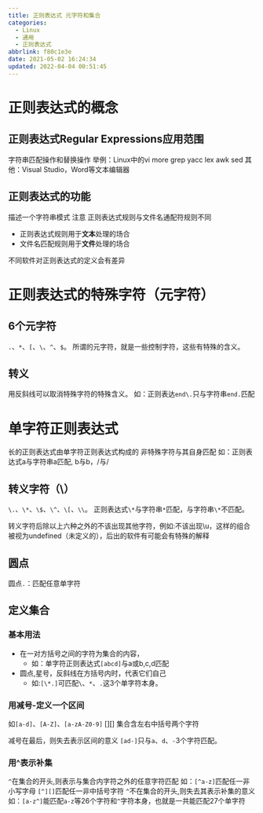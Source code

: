 ```yaml
---
title: 正则表达式 元字符和集合
categories: 
  - Linux
  - 通用
  - 正则表达式
abbrlink: f80c1e3e
date: 2021-05-02 16:24:34
updated: 2022-04-04 00:51:45
---
```

# 正则表达式的概念
## 正则表达式Regular Expressions应用范围
字符串匹配操作和替换操作
举例：Linux中的vi more grep yacc lex awk sed
其他：Visual Studio，Word等文本编辑器
## 正则表达式的功能
描述一个字符串模式
注意
正则表达式规则与文件名通配符规则不同
- 正则表达式规则用于**文本**处理的场合
- 文件名匹配规则用于**文件**处理的场合

不同软件对正则表达式的定义会有差异

# 正则表达式的特殊字符（元字符）
## 6个元字符
`.`、`*`、`[`、`\`、`^`、`$`。
所谓的元字符，就是一些控制字符，这些有特殊的含义。
## 转义
用反斜线可以取消特殊字符的特殊含义。
如：正则表达`end\.`只与字符串`end.`匹配

# 单字符正则表达式
长的正则表达式由单字符正则表达式构成的
非特殊字符与其自身匹配
如：正则表达式a与字符串a匹配,  b与b，/与/
## 转义字符（\）
`\.`、`\*`、`\$`、`\^`、`\[`、`\\`。
正则表达式`\*`与字符串`*`匹配，与字符串`\*`不匹配。

转义字符后除以上六种之外的不该出现其他字符，例如:不该出现\u，这样的组合被视为undefined（未定义的），后出的软件有可能会有特殊的解释
## 圆点
圆点`.`：匹配任意单字符

## 定义集合
### 基本用法
- 在一对方括号之间的字符为集合的内容，
  - 如：单字符正则表达式`[abcd]`与a或b,c,d匹配
- 圆点,星号，反斜线在方括号内时，代表它们自己
  - 如:`[\*.]`可匹配`\`、`*`、`.`这3个单字符本身。

### 用减号-定义一个区间
如`[a-d]`、`[A-Z]`、`[a-zA-Z0-9]`
[][] 集合含左右中括号两个字符

减号在最后，则失去表示区间的意义
`[ad-]`只与`a`、`d`、`-`3个字符匹配。

### 用^表示补集
`^`在集合的开头,则表示与集合内字符之外的任意字符匹配
如：`[^a-z]`匹配任一非小写字母
`[^][]`匹配任一非中括号字符
`^`不在集合的开头,则失去其表示补集的意义
如：`[a-z^]`能匹配`a-z`等26个字符和`^`字符本身，也就是一共能匹配27个单字符
